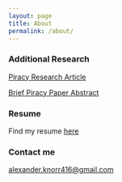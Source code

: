 ```yaml
---
layout: page
title: About
permalink: /about/
---
```




### Additional Research

[Piracy Research Article](http://www.tandfonline.com/doi/abs/10.1080/1057610X.2015.1042267)

[Brief Piracy Paper Abstract](http://piracy-studies.org/economic-factors-for-piracy-the-effect-of-commodity-price-shocks/)

### Resume

Find my resume [here](/images/Resume_Alex_12_31_2016_no_number.pdf)

### Contact me

[alexander.knorr416@gmail.com](mailto:alexander.knorr416@gmail.com)
